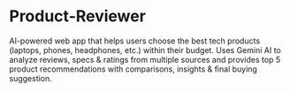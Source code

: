 # Product-Reviewer
AI-powered web app that helps users choose the best tech products (laptops, phones, headphones, etc.) within their budget. Uses Gemini AI to analyze reviews, specs &amp; ratings from multiple sources and provides top 5 product recommendations with comparisons, insights &amp; final buying suggestion.
